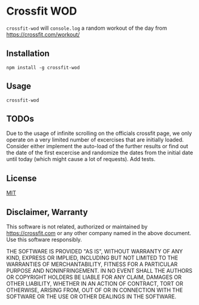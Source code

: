 # Crossfit WOD
`crossfit-wod` will `console.log` a random workout of the day from https://crossfit.com/workout/

## Installation

```
npm install -g crossfit-wod
```

## Usage

```
crossfit-wod
```

## TODOs
Due to the usage of infinite scrolling on the officials crossfit page, we only operate on a very limited number of excercises that are initially loaded.
Consider either implement the auto-load of the further results or find out the date of the first excercise and randomize the dates from the initial date until today (which might cause a lot of requests).
Add tests.

## License

[MIT](https://opensource.org/licenses/MIT)

## Disclaimer, Warranty

This software is not related, authorized or maintained by https://crossfit.com or any other company named in the above document. Use this software responsibly.

THE SOFTWARE IS PROVIDED "AS IS", WITHOUT WARRANTY OF ANY KIND, EXPRESS OR IMPLIED, INCLUDING BUT NOT LIMITED TO THE WARRANTIES OF MERCHANTABILITY, FITNESS FOR A PARTICULAR PURPOSE AND NONINFRINGEMENT. IN NO EVENT SHALL THE AUTHORS OR COPYRIGHT HOLDERS BE LIABLE FOR ANY CLAIM, DAMAGES OR OTHER LIABILITY, WHETHER IN AN ACTION OF CONTRACT, TORT OR OTHERWISE, ARISING FROM, OUT OF OR IN CONNECTION WITH THE SOFTWARE OR THE USE OR OTHER DEALINGS IN THE SOFTWARE.
